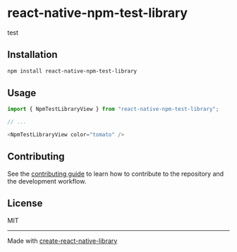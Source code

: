 # react-native-npm-test-library

test

## Installation

```sh
npm install react-native-npm-test-library
```

## Usage

```js
import { NpmTestLibraryView } from "react-native-npm-test-library";

// ...

<NpmTestLibraryView color="tomato" />
```

## Contributing

See the [contributing guide](CONTRIBUTING.md) to learn how to contribute to the repository and the development workflow.

## License

MIT

---

Made with [create-react-native-library](https://github.com/callstack/react-native-builder-bob)
